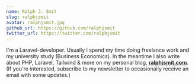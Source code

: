 ```yaml
---
name: Ralph J. Smit
slug: ralphjsmit
avatar: ralphjsmit.jpg
github_url: https://github.com/ralphjsmit
twitter_url: https://twitter.com/ralphjsmit
---
```


I'm a Laravel-developer. Usually I spend my time doing freelance work and my university study (Business Economics).
In the meantime I also write about PHP, Laravel, Tailwind & more on my personal blog, [**ralphjsmit.com**](https://ralphjsmit.com). (If you're interested, subscribe to my newsletter to occasionally receive an email with some updates.)
